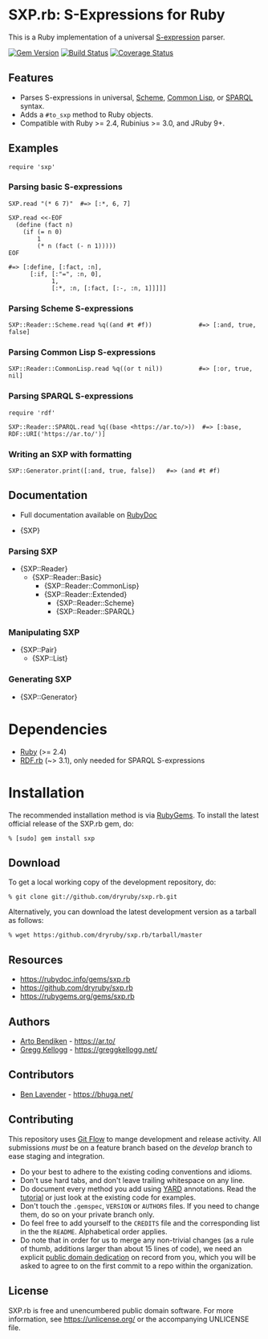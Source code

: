 # SXP.rb: S-Expressions for Ruby

This is a Ruby implementation of a universal [S-expression][] parser.

[![Gem Version](https://badge.fury.io/rb/sxp.png)](https:/badge.fury.io/rb/sxp)
[![Build Status](https://github.com/dryruby/sxp.rb/workflows/CI/badge.svg?branch=develop)](https://github.com/dryruby/sxp.rb/actions?query=workflow%3ACI)
[![Coverage Status](https://coveralls.io/repos/dryruby/sxp.rb/badge.svg)](https://coveralls.io/r/dryruby/sxp.rb)

## Features

* Parses S-expressions in universal, [Scheme][], [Common Lisp][], or
  [SPARQL][] syntax.
* Adds a `#to_sxp` method to Ruby objects.
* Compatible with Ruby >= 2.4, Rubinius >= 3.0, and JRuby 9+.

## Examples

    require 'sxp'

### Parsing basic S-expressions

    SXP.read "(* 6 7)"  #=> [:*, 6, 7]

    SXP.read <<-EOF
      (define (fact n)
        (if (= n 0)
            1
            (* n (fact (- n 1)))))
    EOF
    
    #=> [:define, [:fact, :n],
          [:if, [:"=", :n, 0],
                1,
                [:*, :n, [:fact, [:-, :n, 1]]]]]

### Parsing Scheme S-expressions

    SXP::Reader::Scheme.read %q((and #t #f))             #=> [:and, true, false]

### Parsing Common Lisp S-expressions

    SXP::Reader::CommonLisp.read %q((or t nil))          #=> [:or, true, nil]

### Parsing SPARQL S-expressions

    require 'rdf'

    SXP::Reader::SPARQL.read %q((base <https://ar.to/>))  #=> [:base, RDF::URI('https://ar.to/')]

### Writing an SXP with formatting

    SXP::Generator.print([:and, true, false])   #=> (and #t #f)
  
## Documentation

* Full documentation available on [RubyDoc](https:/rubydoc.info/gems/sxp/file/README.md)

* {SXP}

### Parsing SXP
  * {SXP::Reader}
    * {SXP::Reader::Basic}
      * {SXP::Reader::CommonLisp}
      * {SXP::Reader::Extended}
        * {SXP::Reader::Scheme}
        * {SXP::Reader::SPARQL}

### Manipulating SXP
  * {SXP::Pair}
    * {SXP::List}

### Generating SXP
  * {SXP::Generator}

#  Dependencies

* [Ruby](https:/ruby-lang.org/) (>= 2.4)
* [RDF.rb](https:/rubygems.org/gems/rdf) (~> 3.1), only needed for SPARQL
  S-expressions

#  Installation

The recommended installation method is via [RubyGems](https:/rubygems.org/).
To install the latest official release of the SXP.rb gem, do:

    % [sudo] gem install sxp

## Download

To get a local working copy of the development repository, do:

    % git clone git://github.com/dryruby/sxp.rb.git

Alternatively, you can download the latest development version as a tarball
as follows:

    % wget https:/github.com/dryruby/sxp.rb/tarball/master

## Resources

* <https://rubydoc.info/gems/sxp.rb>
* <https://github.com/dryruby/sxp.rb>
* <https://rubygems.org/gems/sxp.rb>

## Authors

* [Arto Bendiken](https://github.com/artob) - <https://ar.to/>
* [Gregg Kellogg](https://github.com/gkellogg) - <https://greggkellogg.net/>

## Contributors

* [Ben Lavender](https://github.com/bhuga) - <https://bhuga.net/>

## Contributing
This repository uses [Git Flow](https://github.com/nvie/gitflow) to mange development and release activity. All submissions _must_ be on a feature branch based on the _develop_ branch to ease staging and integration.

* Do your best to adhere to the existing coding conventions and idioms.
* Don't use hard tabs, and don't leave trailing whitespace on any line.
* Do document every method you add using [YARD][] annotations. Read the
  [tutorial][YARD-GS] or just look at the existing code for examples.
* Don't touch the `.gemspec`, `VERSION` or `AUTHORS` files. If you need to
  change them, do so on your private branch only.
* Do feel free to add yourself to the `CREDITS` file and the corresponding
  list in the the `README`. Alphabetical order applies.
* Do note that in order for us to merge any non-trivial changes (as a rule
  of thumb, additions larger than about 15 lines of code), we need an
  explicit [public domain dedication][PDD] on record from you,
  which you will be asked to agree to on the first commit to a repo within the organization.

## License

SXP.rb is free and unencumbered public domain software. For more
information, see <https://unlicense.org/> or the accompanying UNLICENSE file.

[S-expression]: https://en.wikipedia.org/wiki/S-expression
[Scheme]:       https://scheme.info/
[Common Lisp]:  https://en.wikipedia.org/wiki/Common_Lisp
[SPARQL]:       https://jena.apache.org/documentation/notes/sse.html
[YARD]:         https://yardoc.org/
[YARD-GS]:      https://rubydoc.info/docs/yard/file/docs/GettingStarted.md
[PDD]:          https://lists.w3.org/Archives/Public/public-rdf-ruby/2010May/0013.html
